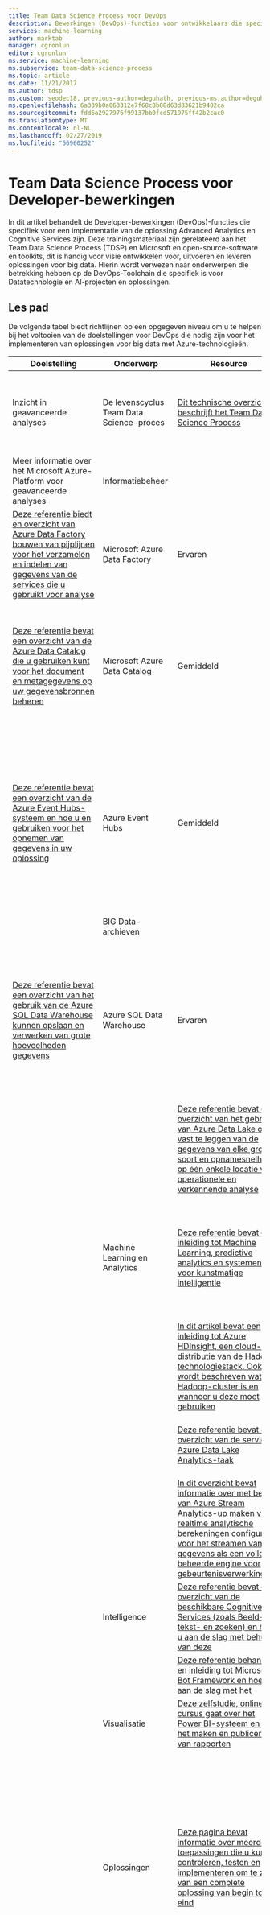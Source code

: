 ```yaml
---
title: Team Data Science Process voor DevOps
description: Bewerkingen (DevOps)-functies voor ontwikkelaars die specifiek voor een implementatie van de oplossing Advanced Analytics en Cognitive Services zijn.
services: machine-learning
author: marktab
manager: cgronlun
editor: cgronlun
ms.service: machine-learning
ms.subservice: team-data-science-process
ms.topic: article
ms.date: 11/21/2017
ms.author: tdsp
ms.custom: seodec18, previous-author=deguhath, previous-ms.author=deguhath
ms.openlocfilehash: 6a339b0a063312e7f68c8b88d63d83621b9402ca
ms.sourcegitcommit: fdd6a2927976f99137bb0fcd571975ff42b2cac0
ms.translationtype: MT
ms.contentlocale: nl-NL
ms.lasthandoff: 02/27/2019
ms.locfileid: "56960252"
---
```

# <a name="team-data-science-process-for-developer-operations"></a>Team Data Science Process voor Developer-bewerkingen

In dit artikel behandelt de Developer-bewerkingen (DevOps)-functies die specifiek voor een implementatie van de oplossing Advanced Analytics en Cognitive Services zijn. Deze trainingsmateriaal zijn gerelateerd aan het Team Data Science Process (TDSP) en Microsoft en open-source-software en toolkits, dit is handig voor visie ontwikkelen voor, uitvoeren en leveren oplossingen voor big data. Hierin wordt verwezen naar onderwerpen die betrekking hebben op de DevOps-Toolchain die specifiek is voor Datatechnologie en AI-projecten en oplossingen.

## <a name="lesson-path"></a>Les pad
De volgende tabel biedt richtlijnen op een opgegeven niveau om u te helpen bij het voltooien van de doelstellingen voor DevOps die nodig zijn voor het implementeren van oplossingen voor big data met Azure-technologieën.

| **Doelstelling**                                                  | **Onderwerp**                               | **Resource**                                                                                                                                                                                                                                                       | **Technologies**                                                                                                                                                                                                                                                                                      | **Niveau**                                               | **Vereisten**                                                                                                                                                                                                        |
|----------------------------------------------------------------|-----------------------------------------|--------------------------------------------------------------------------------------------------------------------------------------------------------------------------------------------------------------------------------------------------------------------|-------------------------------------------------------------------------------------------------------------------------------------------------------------------------------------------------------------------------------------------------------------------------------------------------------|---------------------------------------------------------|---------------------------------------------------------------------------------------------------------------------------------------------------------------------------------------------------------------------------|
| Inzicht in geavanceerde analyses                                  | De levenscyclus Team Data Science-proces | [Dit technische overzicht beschrijft het Team Data Science Process](overview.md)                                                                                                      | Data Science                                                                                                                                                                                                                                                                                          | Gemiddeld                                            | Algemene technologie achtergrond, vertrouwd zijn met data-oplossingen, vertrouwd zijn met de IT-projecten en implementatie van de oplossing                                                                                                  |
| Meer informatie over het Microsoft Azure-Platform voor geavanceerde analyses | Informatiebeheer
| [Deze referentie biedt en overzicht van Azure Data Factory bouwen van pijplijnen voor het verzamelen en indelen van gegevens van de services die u gebruikt voor analyse](../../data-factory/data-factory-introduction.md)                                 | Microsoft Azure Data Factory                                                                                                                                                                                                                                                                          | Ervaren                                             | Algemene technologie achtergrond, vertrouwd zijn met data-oplossingen, vertrouwd zijn met de IT-projecten en implementatie van de oplossing                                                                                                  |
|                                                                |
| [Deze referentie bevat een overzicht van de Azure Data Catalog die u gebruiken kunt voor het document en metagegevens op uw gegevensbronnen beheren](../../data-catalog/data-catalog-what-is-data-catalog.md)                                        | Microsoft Azure Data Catalog                                                                                                                                                                                                                                                                          | Gemiddeld                                            | Algemene technologie achtergrond, vertrouwd zijn met data-oplossingen, vertrouwd zijn met de relationele Database Management Systems (RDBMS) en NoSQL-gegevensbronnen                                                                    |
|                                                                |
| [Deze referentie bevat een overzicht van de Azure Event Hubs-systeem en hoe u en gebruiken voor het opnemen van gegevens in uw oplossing](../../event-hubs/event-hubs-what-is-event-hubs.md)                                                       | Azure Event Hubs                                                                                                                                                                                                                                                                                      | Gemiddeld                                            | Algemene technologie achtergrond, vertrouwd zijn met data-oplossingen, raken met relationele Database Management Systems (RDBMS) en NoSQL-gegevens-gegevensbronnen, bekend bent met het Internet of Things (IoT)-terminologie en het gebruik |
|                                                                | BIG Data-archieven
| [Deze referentie bevat een overzicht van het gebruik van de Azure SQL Data Warehouse kunnen opslaan en verwerken van grote hoeveelheden gegevens](../../sql-data-warehouse/sql-data-warehouse-overview-what-is.md)                                                | Azure SQL Data Warehouse                                                                                                                                                                                                                                                                              | Ervaren                                             | Algemene technologie achtergrond, vertrouwd zijn met data-oplossingen, vertrouwd zijn met de relationele Database Management Systems (RDBMS)- en NoSQL-gegevensbronnen, raken met HDFS-terminologie en gebruik                         |
|                                                                |                                         | [Deze referentie bevat een overzicht van het gebruik van Azure Data Lake om vast te leggen van de gegevens van elke grootte, soort en opnamesnelheid op één enkele locatie voor operationele en verkennende analyse](../../data-lake-store/data-lake-store-overview.md) | Azure Data Lake Store                                                                                                                                                                                                                                                                                 | Gemiddeld                                            | Algemene technologie achtergrond, bekend bent met het data-oplossingen, vertrouwd zijn met NoSQL-gegevensbronnen, vertrouwd zijn met HDFS                                                                                                |
|                                                                | Machine Learning en Analytics          | [Deze referentie bevat een inleiding tot Machine Learning, predictive analytics en systemen voor kunstmatige intelligentie](../studio/what-is-machine-learning.md)                                          | Azure Machine Learning                                                                                                                                                                                                                                                                                | Gemiddeld                                            | Algemene technologie achtergrond, bekend bent met het data-oplossingen, vertrouwd zijn met de voorwaarden van de Data Science, vertrouwd zijn met de termen voor Machine Learning en kunstmatige intelligentie                                                  |
|                                                                |                                         | [In dit artikel bevat een inleiding tot Azure HDInsight, een cloud-distributie van de Hadoop-technologiestack. Ook wordt beschreven wat een Hadoop-cluster is en wanneer u deze moet gebruiken](../../hdinsight/hdinsight-hadoop-introduction.md) | Azure HDInsight                                                                                                                                                                                                                                                                                       | Gemiddeld                                            | Algemene technologie achtergrond, vertrouwd zijn met data-oplossingen, bekendheid met NoSQL-gegevensbron                                                                                                                       |
|                                                                |                                         | [Deze referentie bevat een overzicht van de service Azure Data Lake Analytics-taak](../../data-lake-analytics/data-lake-analytics-overview.md)                                                                                          | Azure Data Lake Analytics                                                                                                                                                                                                                                                                             | Gemiddeld                                            | Algemene technologie achtergrond, vertrouwd zijn met data-oplossingen, bekendheid met NoSQL-gegevensbron                                                                                                                       |
|                                                                |                                         | [In dit overzicht bevat informatie over met behulp van Azure Stream Analytics-up maken van realtime analytische berekeningen configureren voor het streamen van gegevens als een volledig beheerde engine voor gebeurtenisverwerking](../../stream-analytics/stream-analytics-introduction.md)                      | Azure Stream Analytics                                                                                                                                                                                                                                                                                | Gemiddeld                                            | Algemene technologie achtergrond, vertrouwd zijn met data-oplossingen, bekend bent met concepten voor gestructureerde en ongestructureerde gegevens                                                                                                |
|                                                                | Intelligence                            | [Deze referentie bevat een overzicht van de beschikbare Cognitive Services (zoals Beeld-, tekst- en zoeken) en hoe u aan de slag met behulp van deze](../../cognitive-services/welcome.md)                                                    | Cognitive Services                                                                                                                                                                                                                                                                                    | Ervaren                                             | Algemene technologie achtergrond, vertrouwd zijn met data-oplossingen, softwareontwikkeling                                                                                                                                      |
|                                                                |                                         | [Deze referentie behandelt en inleiding tot Microsoft Bot Framework en hoe u aan de slag met het](https://docs.microsoft.com/bot-framework/overview-introduction-bot-framework)                                                                        | Bot Framework                                                                                                                                                                                                                                                                                         | Ervaren                                             | Algemene technologie achtergrond, vertrouwd zijn met data-oplossingen                                                                                                                                                            |
|                                                                | Visualisatie                           | [Deze zelfstudie, online cursus gaat over het Power BI-systeem en over het maken en publiceren van rapporten](https://powerbi.microsoft.com/guided-learning/powerbi-learning-0-0-what-is-power-bi/)                                                                     | Microsoft Power BI                                                                                                                                                                                                                                                                                    | Beginner                                                | Algemene technologie achtergrond, vertrouwd zijn met data-oplossingen                                                                                                                                                            |
|                                                                | Oplossingen                               | [Deze pagina bevat informatie over meerdere toepassingen die u kunt controleren, testen en implementeren om te zien van een complete oplossing van begin tot eind](https://gallery.cortanaintelligence.com/)                                                                                     | Microsoft Azure, Azure Machine Learning, Cognitive Services, Microsoft R, met Azure Search, Python, Azure Data Factory, Power BI, Azure Document DB, Application Insights, Azure SQL DB, Azure SQL datawarehouse, Microsoft SQL Server, Azure Data Lake, Cognitive Services, Botframework, Azure Batch | Gemiddeld                                            | Algemene technologie achtergrond, vertrouwd zijn met data-oplossingen                                                                                                                                                            |
| Begrijpen en te implementeren, DevOps-processen                      | Grondbeginselen van DevOps                     | [Deze videoserie wordt uitgelegd van de achtergrond de grondbeginselen van DevOps en helpt u begrijpen hoe deze worden toegewezen aan DevOps-praktijken en hoe ze kunnen worden geïmplementeerd met verschillende producten en hulpprogramma 's](https://channel9.msdn.com/Series/DevOps-Fundamentals/Introduction-to-DevOps) | DevOps, Microsoft Azure-Platform, Azure DevOps                                                                                                                                                                                                                              | Ervaren                                             | Een SDLC, raken met Agile en andere Frameworks voor ontwikkeling, vertrouwd zijn IT Operations gebruikt                                                                                                                          |
| Gebruik de DevOps-Hulpprogrammaketen voor Datatechnologie                      | Configureren                               | [Deze referentie bevat informatie over de basisprincipes van het kiezen van de juiste visualisatie in Visio om te communiceren van het projectontwerp van uw](https://support.office.com/article/Illustrate-business-processes-with-Visio-flowcharts-DAB16418-1FE6-4DE0-8F26-DBA44A26ED65)             | Visio                                                                                                                                                                                                                                                                                                 | Gemiddeld                                            | Algemene technologie achtergrond, vertrouwd zijn met data-oplossingen                                                                                                                                                            |
|                                                                |                                         | [Deze referentie beschrijving van de Azure Resource Manager, voorwaarden, en fungeert als de bron van de primaire hoofdmap voor voorbeelden, aan de slag, en verwijzingen naar andere](../../azure-resource-manager/resource-group-overview.md)                      | Azure Resource Manager, Azure PowerShell, Azure CLI                                                                                                                                                                                                                                                   | Gemiddeld                                            | Algemene technologie achtergrond, vertrouwd zijn met data-oplossingen                                                                                                                                                            |
|                                                                |                                         | [Deze referentie wordt uitgelegd van de Azure Data Science Virtual Machines voor Linux en Windows](../data-science-virtual-machine/overview.md)                                                            | Data Science Virtual Machine                                                                                                                                                                                                                                                                          | Ervaren                                             | Vertrouwd zijn met de Data Science-Workloads, Linux                                                                                                                                                                            |
|                                                                |                                         | [In dit scenario wordt uitgelegd voor het configureren van Azure-cloud service rollen met Visual Studio - aandacht besteden aan de verbindingsreeksen specifiek voor storage-accounts](/visualstudio/azure/vs-azure-tools-configure-roles-for-cloud-service#configure-an-azure-cloud-service) | Visual Studio                                                                                                                                                                                                                                                            | Gemiddeld                                              | Ontwikkeling van software                                                                                                                                                                                                      |
|                                                                |                                         | [In deze serie leert u hoe u Microsoft Project gebruiken om de tijd, resources en de doelstellingen voor een geavanceerde analyticsproject plannen](https://support.office.com/article/Project-2013-videos-and-tutorials-af7d1e17-5fa7-421f-a452-9bbe2cd7b082)                    | Microsoft Project                                                                                                                                                                                                                                                                                     | Gemiddeld                                            | Project Management Fundamentals begrijpen                                                                                                                                                                                 |
|                                                                |                                         | [Deze sjabloon Microsoft Project biedt een tijd, bronnen en doelen bijhouden voor een project Advanced Analytics](https://buckwoody.wordpress.com/2017/08/17/a-data-science-microsoft-project-template-you-can-use-in-your-solutions/)                             | Microsoft Project                                                                                                                                                                                                                                                                                     | Gemiddeld                                            | Project Management Fundamentals begrijpen                                                                                                                                                                                 |
|                                                                |                                         | [Deze zelfstudie helpt u aan de slag met Azure Data Catalog, een volledig beheerde cloudservice die als registratiesysteem en detectiesysteem voor zakelijke gegevensassets fungeert](../../data-catalog/data-catalog-get-started.md)| Azure Data Catalog                                                                                                                                                                                                                                                                                    | Beginner                                                | Vertrouwd zijn met gegevens gegevensbronnen en structuren                                                                                                                                                                              |
|                                                                |                                         | [Deze Microsoft Virtual Academy-cursus wordt uitgelegd hoe u voor het instellen van ontwikkelen en testen met Visual Studio Online en Microsoft Azure](https://mva.microsoft.com/training-courses/dev-test-with-visual-studio-online-and-microsoft-azure-8420?l=P7Ot1TKz_2104984382)         | Visual Studio Online                                                                                                                                                                                                                                                                                  | Ervaren                                             | Ontwikkeling van software, vertrouwd zijn met Dev/Test-omgevingen                                                                                                                                                               |
|                                                                |                                         | [Deze download Management Pack voor Microsoft System Center bevat een Document richtlijnen om u te helpen bij het werken met Azure-assets](https://www.microsoft.com/download/details.aspx?id=38414)                                                                   | System Center                                                                                                                                                                                                                                                                                         | Gemiddeld                                            | Ervaring met System Center voor IT-beheer                                                                                                                                                                           |
|                                                                |                                         | [Dit document is bedoeld voor ontwikkelaars en uitvoerende teams om te begrijpen van de voordelen van PowerShell Desired State Configuration](https://docs.microsoft.com/powershell/dsc/dscforengineers)                                                               | PowerShell DSC                                                                                                                                                                                                                                                                                        | Gemiddeld                                            | Ervaring met PowerShell coderen, enterprise-architecturen, uitvoeren van scripts                                                                                                                                                    |
|                                                                | Code                                    | [Deze download bevat ook documentatie over het gebruik van Visual Studio Online-Code voor het maken van Data Science en AI-toepassingen](https://code.visualstudio.com/)                                                                                                       | Visual Studio Online                                                                                                                                                                                                                                                                                  | Gemiddeld                                            | Ontwikkeling van software                                                                                                                                                                                                      |
|                                                                |                                         | [Deze aan de slag-site leert u over DevOps en Visual Studio](https://www.visualstudio.com/devops/)                                                                                                                                                       | Visual Studio                                                                                                                                                                                                                                                                                         | Beginner                                                | Ontwikkeling van software                                                                                                                                                                                                      |
|                                                                |                                         | [U kunt code schrijven rechtstreeks vanuit de Azure-Portal met behulp van de App Service-Editor. Voor meer informatie naar deze resource over continue integratie met dit hulpprogramma](https://github.com/projectkudu/kudu/wiki/App-Service-Editor)                                             | Azure-portal                                                                                                                                                                                                                                                                                          | Zeer ervaren                                      | Achtergrond van Data Science - maar Lees dit toch                                                                                                                                                                            |
|                                                                |                                         | [Deze bron wordt uitgelegd hoe u code en met behulp van het web gebaseerde Azure ML Studio-hulpprogramma voor Predictive Analytics-experimenten maken](../studio/what-is-ml-studio.md)                                              | Azure ML Studio                                                                                                                                                                                                                                                                                       | Ervaren                                             | Ontwikkeling van software                                                                                                                                                                                                      |
|                                                                |                                         | [Deze referentie bevat een overzicht en een koppeling onderzoek naar alle van de ontwikkelhulpprogramma's op de Data Science Virtual Machine in Azure](../data-science-virtual-machine/overview.md)                     | Data Science Virtual Machine                                                                                                                                                                                                                                                                          | Ervaren                                             | Ontwikkeling van software, Data Science                                                                                                                                                                                        |
|                                                                |                                         | [Lezen en meer informatie over elk van de verwijzingen in het Vertrouwenscentrum van deze Azure-beveiliging voor beveiliging, Privacy en naleving - belangrijk](https://azure.microsoft.com/support/trust-center/)                                                                   | Azure-beveiliging                                                                                                                                                                                                                                                                                        | Gemiddeld                                            | Systeem-architectuur ondervindt, Security-ontwikkelervaring                                                                                                                                                           |
|                                                                | Ontwikkelen                                   | [In deze cursus leert u over het inschakelen van DevOps-praktijken met Visual Studio Online Build](https://mva.microsoft.com/training-courses/enabling-devops-practices-with-visual-studio-online-build-12478?l=ipCj6MuNB_6305094681)                                 | Visual Studio Online                                                                                                                                                                                                                                                                                  | Ervaren                                             | Ontwikkeling van software, vertrouwd zijn met een SDLC                                                                                                                                                                            |
|                                                                |                                         | [Deze referentie wordt uitgelegd compileren en ontwikkelen van met Visual Studio](https://msdn.microsoft.com/library/cyz1h6zd.aspx)                                                                                                                                       | Visual Studio                                                                                                                                                                                                                                                                                         | Gemiddeld                                            | Ontwikkeling van software, vertrouwd zijn met een SDLC                                                                                                                                                                            |
|                                                                |                                         | [Deze referentie wordt uitgelegd hoe u voor het indelen van processen, zoals software bouwt met Runbooks](https://docs.microsoft.com/system-center/orchestrator/automate-runbooks)                                                                                        | System Center                                                                                                                                                                                                                                                                                         | Ervaren                                             | Ervaring met System Center Orchestrator                                                                                                                                                                                |
|                                                                | Testen                                    | [Deze referentie gebruiken om te begrijpen hoe u Visual Studio Online voor Testcasebeheer](http://www.almguide.com/2014/07/visual-studio-online-test-case-management/)                                                                                            | Visual Studio Online                                                                                                                                                                                                                                                                                  | Ervaren                                             | Ontwikkeling van software, vertrouwd zijn met een SDLC                                                                                                                                                                            |
|                                                                |                                         | [Deze vorige referentie voor Runbooks gebruiken om te testen met behulp van System Center automatiseren](https://docs.microsoft.com/system-center/orchestrator/automate-runbooks)                                                                                                    | System Center                                                                                                                                                                                                                                                                                         | Ervaren                                             | Ervaring met System Center Orchestrator                                                                                                                                                                                |
|                                                                |                                         | [Als onderdeel van het niet alleen testen maar ontwikkeling, moet u ontwikkelen in de beveiliging. De Microsoft SDL Threat Modeling Tool kunt in alle fasen. Meer informatie en download ze hier](https://www.microsoft.com/SDL/adopt/threatmodeling.aspx)                         | Hulpprogramma voor bewaking van bedreigingen                                                                                                                                                                                                                                                                                | Ervaren                                             | Vertrouwd bent met beveiligingsconcepten, softwareontwikkeling                                                                                                                                                                  |
|                                                                |                                         | [In dit artikel wordt uitgelegd hoe u de Microsoft-aanval Surface Analyzer gebruiken om te testen van uw oplossing Advanced Analytics](https://technet.microsoft.com/security/gg749821.aspx)                                                                                      | Aanval Surface Analyzer                                                                                                                                                                                                                                                                               | Ervaren                                             | Vertrouwd bent met beveiligingsconcepten, softwareontwikkeling                                                                                                                                                                  |
|                                                                | Pakket                                 | [Deze referentie worden de concepten van het werken met pakketten in TFS en VSO](https://www.visualstudio.com/docs/package/collaborate-with-packages)                                                                                                          | Visual Studio Online                                                                                                                                                                                                                                                                                  | Ervaren                                             | Ontwikkeling van software, vertrouwd zijn met een SDLC                                                                                                                                                                            |
|                                                                |                                         | [Gebruik deze vorige referentie voor Runbooks voor het automatiseren van pakketten met behulp van System Center](https://docs.microsoft.com/system-center/orchestrator/automate-runbooks)                                                                                                | System Center                                                                                                                                                                                                                                                                                         | Ervaren                                             | Ervaring met System Center Orchestrator                                                                                                                                                                                |
|                                                                |                                         | [Deze referentie wordt uitgelegd hoe u een pijplijn voor uw oplossing, kunt u opslaan als een JSON-sjabloon als een 'pakket' maken](../../data-factory/data-factory-introduction.md)                                                     | Azure Data Factory                                                                                                                                                                                                                                                                                    | Gemiddeld                                            | Algemene computing achtergrond, data-project-ervaring                                                                                                                                                                     |
|                                                                |                                         | [In dit onderwerp beschrijft de structuur van een Azure Resource Manager-sjabloon](../../azure-resource-manager/resource-group-authoring-templates.md)                                                                                       | Azure Resource Manager                                                                                                                                                                                                                                                                                | Gemiddeld                                            | Vertrouwd zijn met het Microsoft Azure-Platform                                                                                                                                                                             |
|                                                                |                                         | [DSC is een beheerplatform in PowerShell waarmee u voor het beheren van uw IT-afdeling en infrastructuur voor ontwikkeling met configuratie als code, opgeslagen als een pakket. Deze referentie is een overzicht van dit onderwerp](https://docs.microsoft.com/powershell/dsc/overview) | PowerShell Desired State Configuration                                                                                                                                                                                                                                                             | Gemiddeld                                            | PowerShell met coderen, vertrouwd zijn met enterprise-architecturen, uitvoeren van scripts                                                                                                                                                   |
|                                                                | Release                                 | [In dit artikel head-verwijzing bevat concepten voor het bouwen, testen en release voor CI/CD-omgevingen](https://www.visualstudio.com/docs/build/overview)                                                                                                        | Visual Studio Online                                                                                                                                                                                                                                                                                  | Ervaren                                             | Ontwikkeling van software, bekendheid met CI/CD-omgevingen, vertrouwd zijn met een SDLC                                                                                                                                       |
|                                                                |                                         | [Gebruik deze vorige referentie voor Runbooks voor het automatiseren van releasebeheer met gebruik van System Center](https://docs.microsoft.com/system-center/orchestrator/automate-runbooks)                                                                                       | System Center                                                                                                                                                                                                                                                                                         | Ervaren                                             | Ervaring met System Center Orchestrator                                                                                                                                                                                |
|                                                                |                                         | [In dit artikel helpt u bij het bepalen van de beste optie voor de bestanden voor uw web-app, back-end mobiele Apps of API-app implementeren in Azure App Service, en u vervolgens helpt bij de juiste resources met instructies die specifiek zijn voor uw voorkeursoptie](../../app-service-web/web-sites-deploy.md) | Implementatie van Microsoft Azure                                                                                                                                                                                                                       | Gemiddeld                                            | Ontwikkeling van software, ervaring met het Microsoft Azure-platform                                                                                                                                                        |
|                                                                | Controleren                                 | [Deze referentie wordt uitgelegd Application Insights en hoe u deze kunt toevoegen aan uw Advanced Analytics-oplossingen](../../azure-monitor/app/app-insights-overview.md)                                                                      | Application Insights                                                                                                                                                                                                                                                                                  | Gemiddeld                                            | Ontwikkeling van software, bekend bent met het Microsoft Azure-platform                                                                                                                                                       |
|                                                                |                                         | [In dit onderwerp worden basisconcepten over Operations Manager uitgelegd voor de beheerder van de Operations Manager-infrastructuur en de operator die bewaakt en ondersteunt de Advanced Analytics-oplossing](https://technet.microsoft.com/library/hh230741.aspx) | System Center                                                                                                                                                                                                                                                                                      | Ervaren                                             | Vertrouwd zijn met enterprise bewaking, System Center Operations Manager                                                                                                                                                  |
|                                                                |                                         | [Dit blogbericht wordt uitgelegd hoe u de Azure Data Factory gebruiken om te controleren en beheren van de pijplijn Advanced Analytics](https://azure.microsoft.com/blog/azure-data-factory-updates-monitoring-and-management-enhancements/)                                      | Azure Data Factory                                                                                                                                                                                                                                                                                    | Gemiddeld                                            | Vertrouwd zijn met Azure Data Factory                                                                                                                                                                                       |
|                                                                |                                         | [In deze video ziet hoe u een logboek met Azure Monitor-logboeken bewaken](https://channel9.msdn.com/Shows/Data-Exposed/Enterprise-HDInsight-Monitoring-with-Operations-Management-Suite)                                                                                    | Logboeken in Azure, PowerShell                                                                                                                                                                                                                                                                                | Ervaren                                              | Vertrouwd zijn met het Azure-Platform                                                                                                                                                                                      |
| Over het gebruik van Open Source-programma's met DevOps op Azure   | Open Source DevOps-hulpprogramma's en Azure      | [Deze pagina bevat twee video's en een technisch document over het gebruik van Chef met Azure-implementaties](https://www.chef.io/implementations/azure/)                                                                                                                        | Chef                                                                                                                                                                                                                                                                                                  | Ervaren                                             | Vertrouwd zijn met het Azure-Platform, vertrouwd zijn met DevOps                                                                                                                                                             |
|                                                                |                                         | [Deze site heeft een pad van de selectie hulpprogrammaketen](https://azure.microsoft.com/try/devops/)                                                                                                                                                                          | DevOps, Microsoft Azure-Platform, Azure DevOps, Open Source-Software                                                                                                                                                                                                                   | Ervaren                                             | Een SDLC, raken met Agile en andere Frameworks voor ontwikkeling, vertrouwd zijn IT Operations gebruikt                                                                                                                          |
|                                                                |                                         | [In deze zelfstudie wordt uitgelegd hoe u voor het automatiseren van de build- en testfase van de ontwikkeling van toepassingen, met behulp van een continue integratie en implementatie CI/CD-pijplijn](../../virtual-machines/linux/tutorial-jenkins-github-docker-cicd.md)      | Jenkins                                                                                                                                                                                                                                                                                               | Ervaren                                             | Vertrouwd zijn met het Azure-Platform, vertrouwd zijn met DevOps, vertrouwd zijn met Jenkins                                                                                                                                   |
|                                                                |                                         | [Dit bevat een overzicht van hoe u werkt met Docker en Azure, evenals aanvullende verwijzingen voor uitvoering voor Data Science-toepassingen](https://www.docker.com/docker-azure#/overview)                                                                       | Docker                                                                                                                                                                                                                                                                                                | Gemiddeld                                           | Vertrouwd zijn met het Azure-Platform, vertrouwd zijn met de Server-besturingssystemen                                                                                                                                           |
|                                                                |                                         | [Deze installatie en uitleg wordt uitgelegd hoe u Visual Studio Code gebruiken met Azure-assets](https://marketplace.visualstudio.com/items?itemName=MadsKristensen.OpeninVisualStudioCode)                                                                                  | VSCODE                                                                                                                                                                                                                                                                                                | Gemiddeld                                            | Ontwikkeling van software, bekend bent met het Microsoft Azure-Platform                                                                                                                                                       |
|                                                                |                                         | [Dit blogbericht wordt uitgelegd hoe u R Studio gebruiken met Microsoft R](https://www.r-bloggers.com/using-microsoft-r-open-with-rstudio/)                                                                                                                                   | R Studio                                                                                                                                                                                                                                                                                              | Gemiddeld                                            | R-taal-ervaring                                                                                                                                                                                                     |
|                                                                |                                         | [Dit blogbericht ziet u hoe u continue integratie met Azure en GitHub](https://blogs.msdn.microsoft.com/microsoftimagine/2015/09/01/using-continuous-integration-with-azure-github/)                                                                      | Git, GitHub                                                                                                                                                                                                                                                                                           | Gemiddeld                                            | Ontwikkeling van software                                                                                                                                                                                                      |


## <a name="next-steps"></a>Volgende stappen
[Team Data Science Process voor data scientists](team-data-science-process-for-data-scientists.md) in dit artikel bevat richtlijnen aan een set van doelstellingen die meestal worden gebruikt voor het implementeren van uitgebreide data science-oplossingen met Azure-technologieën.
